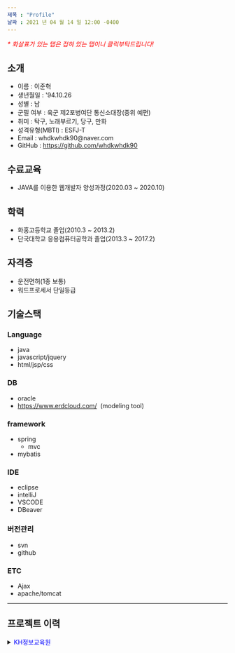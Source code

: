 ```yaml
---
제목 : "Profile"
날짜 : 2021 년 04 월 14 일 12:00 -0400
---
```


<em style="color:red">* 화살표가 있는 탭은 접혀 있는 탭이니 클릭부탁드립니다!</em>

## 소개
<ul>
    <li>이름 : 이준혁</li>
    <li>생년월일 : '94.10.26</li>
    <li>성별 : 남</li>
    <li>군필 여부 : 육군 제2포병여단 통신소대장(중위 예편)</li>
    <li>취미 : 탁구, 노래부르기, 당구, 만화</li>
    <li>성격유형(MBTI) : ESFJ-T</li>
    <li>Email : whdkwhdk90@naver.com</li>
    <li>GitHub : <a href="https://github.com/whdkwhdk90" target="_blank">https://github.com/whdkwhdk90</a></li>
</ul>

## 수료교육
<ul>
    <li>JAVA를 이용한 웹개발자 양성과정(2020.03 ~ 2020.10)</li>
</ul>  

## 학력
<ul>
    <li>화홍고등학교 졸업(2010.3 ~ 2013.2)</li>
    <li>단국대학교 응용컴퓨터공학과 졸업(2013.3 ~ 2017.2)</li>
</ul>    

## 자격증
<ul>
    <li>운전면허(1종 보통)</li>
    <li>워드프로세서 단일등급</li>
</ul>  

## 기술스택
<h3>Language</h3>
<ul>
    <li>java</li>
    <li>javascript/jquery</li>
    <li>html/jsp/css</li>
</ul>

<h3>DB</h3>
<ul>
    <li>oracle</li>
    <li><a href="https://www.erdcloud.com/" target="_blank">https://www.erdcloud.com/</a> &nbsp;(modeling tool)</li>
</ul>

<h3>framework</h3>
<ul>
    <li>spring
       <ul>
           <li>mvc</li>
       </ul>    
    </li>   
    <li>mybatis</li>
</ul>

<h3>IDE</h3>
<ul>
    <li>eclipse</li>
    <li>intelliJ</li>
    <li>VSCODE</li>
    <li>DBeaver</li>
</ul>

<h3>버전관리</h3>
<ul>
    <li>svn</li>
    <li>github</li>
</ul>

<h3>ETC</h3>
<ul>
    <li>Ajax</li>
    <li>apache/tomcat</li>
</ul>

-------

## 프로젝트 이력
<details>
    <summary><a style="color:blue">KH정보교육원</a></summary>
    <div markdown="1">
        <h3>Semi Project</h3>
        <ul>
            <li>프로젝트 명 : GOLMUCK SIKDANG</li>
            <li>수행 기간 : 2020년 07월 01일 ~ 2020년 07월 27일(27일간)</li>
            <li>개발 목표 : 대세 TV프로그램 '골목 식당'처럼 음식을 카테고리 별, 혹은 랜덤으로 추천하는 기능으로 음식 선택에 어려움을 느끼는 사람들에게
                           조금이나마 고민거리를 덜어 줄 수 있도록 하는 사이트 구현</li>
            <li>개발 환경
                <ul>
                    <li>OS : Windows</li>
                    <li>IDE : Eclipse,DBeaver</li>
                    <li>DB : Oracle DataBase 11g</li>
                    <li>SERVER : Apache Tomcat 9.0</li>
                    <li>Design Tool : Bootstrap</li>
                    <li>Language : Java, HTML5, CSS3, Javascript, JQuery</li>      
                </ul>   
            </li>
            <li>구현기능
               <ul>
                    <h4>전체페이지</h4>
                    <ul>
                        <li>좋아요 버튼 클릭 사용 기능</li>
                        <li>음식 클릭 후 레시피 조회 기능</li>
                        <li>카테고리별(나라/조리) 음식 페이지 조회 기능</li>
                        <li>연령/성별 좋아요 기반 인기 랭킹 기능</li>
                        <li>해당 음식에 대한 음식점 지도 & 음식점 위치 카톡링크 전송 기능</li>
                    </ul>
                    <h4>회원서비스</h4>
                    <ul>
                        <li>SNS 및 일반 회원가입 / 마이페이지 / 회원탈퇴 기능</li>
                        <li>SNS 및 일반 로그인 / 좋아요 클릭 버튼 및 조회 기능</li>
                    </ul>
               </ul>    
            </li> 
            <li>담당 역할
                <ol>
                    <li>MVC패턴(Model 2 설계 및 구현</li>
                    <li>DAUM POST API를 이용한 회원가입 / 마이페이지 / 로그인 / 로그아웃 / 회원탈퇴 기능</li>
                </ol>    
            </li>
        </ul>   
        ## 첨부자료
        -pptx : [세미프로젝트 pptx 파일](https://github.com/whdkwhdk90/whdkwhdk90.github.io/blob/main/assets/PROJECT_GOLMUCK_-728.pptx)
        -zip : [세미프로젝트 zip파일](https://github.com/whdkwhdk90/whdkwhdk90.github.io/blob/main/assets/SEMI_1_REAL_FINISH.zip)
        -기획안 : [세미프로젝트 기획안](https://github.com/whdkwhdk90/whdkwhdk90.github.io/blob/main/assets/1%EC%A1%B0_%EA%B8%B0%ED%9A%8D%EC%95%88.txt)
        ### 첨부자료
        -pptx : [세미프로젝트 pptx 파일](https://github.com/whdkwhdk90/whdkwhdk90.github.io/blob/main/assets/PROJECT_GOLMUCK_-728.pptx)
        -zip : [세미프로젝트 zip파일](https://github.com/whdkwhdk90/whdkwhdk90.github.io/blob/main/assets/SEMI_1_REAL_FINISH.zip)
        -기획안 : [세미프로젝트 기획안](https://github.com/whdkwhdk90/whdkwhdk90.github.io/blob/main/assets/1%EC%A1%B0_%EA%B8%B0%ED%9A%8D%EC%95%88.txt)
        ### DB모델링
        <img src='/assets/세미프로젝트모델링.PNG' width=150px height=150px/> 

##### *SNS & 일반 로그인

<a href="url"><img src="/assets/로그인페이지.PNG" align="left" height="30%" width="35%" ></a>
<a href="url"><img src="/assets/카카오로그인.PNG" align="left" height="100%" width="65%" ></a> 
&nbsp;
<br/>

###### 기존 회원들은 REGISTER를 통해서 회원가입을 통해 로그인을 진행하고 SNS로그인은 각각 KAKAO API와 네아로(네이버 아이디로 로그인) API를 통해 진행한다. 만약 ID가 존재한다면, 가입하지않고 존재하지않는다면 즉시 가입시켜 로그인한다.

<a href="url"><img src="/assets/회원가입페이지.PNG" align="left" height="100%" width="40%" ></a>
<a href="url"><img src="/assets/postapi.PNG" align="left" height="100%" width="60%" ></a> <br/><br/>

&nbsp;
<br/><br/><br/><br/><br/>
###### LOGIN에서 REGISTER로 넘어가면 ID입력란으로 자동 포커싱되고 모든 항목은 그 입력란에서 벗어나는 순간 AJAX로 정규식을 통해 검사를 진행한다. 만약 ID입력란의 값이 없거나 중복체크가 제대로 되지 않다면 다른 입력란을 눌러도 자동으로 ID입력란으로 포커싱이 넘어가고 모든 입력란의 체크가 완료되어야 회원가입이 된다.

<a href="url"><img src="/assets/id바르게.PNG" align="left" height="100%" width="40%" ></a>
<a href="url"><img src="/assets/ID중복.PNG" align="left" height="100%" width="60%" ></a> <br/><br/>

&nbsp;
<br/>
###### ID는 먼저 정규식을 통해 1차 필터링을 진행하고, 1차 필터링이 통과 되었다면 DB에 그 ID가 존재하는지 확인한다. 1차 필터링이 걸리거나 DB상에 ID가 존재하는 경우에는 중복이라고 뜨며 ID입력란에 focus를 못 벗어나도록 구현하였다.
            
         
        <h3>Final Project</h3>
        <ul>
            <li>프로젝트 명 : WESCHE(we + schedule)</li>
            <li>수행 기간 : 2020년 08월 30일 ~ 2020년 10월 29일(61일간)</li>
            <li>개발 목표 : 포스트 코로나 시대에 있어서 스터디에 필요한 동영상 검색, 스터디 조 매칭, 질문게시판 및 타이머를 사용할 수 있는 사이트 구현</li>
            <li>개발 환경
                <ul>
                    <li>OS : Windows, MAC</li>
                    <li>IDE : Eclipse,DBeaver</li>
                    <li>DB : Oracle DataBase 11g</li>
                    <li>SERVER : Apache Tomcat 9.0</li>
                    <li>Design Tool : Bootstrap</li>
                    <li>Language : Java, HTML5, CSS3, Javascript, JQuery</li>      
                </ul>   
            </li>
            <li>구현기능
               <ul>
                    <h4>전체페이지</h4>
                    <ul>
                        <li>실시간 질의응답(채팅 기능) – 1:1 채팅방 생성</li>
                        <li>캘린더 - 작성된 일정 마우스로 이동 및 삭제
                                  - 스케줄 및 끝내지 못한 일 미루기</li>
                        <li>타이머(공부량 체크) – 일/주/월 별 공부량 그래프화</li>
                        <li>유튜브 영상 검색 기능</li>
                        <li>질문 및 게시판 - 사진 및 이미지 업로드
                                          - 해시태그를 통한 검색 기능</li>
                    </ul>
                    <h4>회원서비스</h4>
                    <ul>
                        <li>회원가입 / 마이페이지 / 회원탈퇴 기능</li>
                        <li>로그인 / 좋아요 클릭 버튼 및 조회 기능</li>
                    </ul>
               </ul>    
            </li> 
            <li>담당 역할
                <ol>
                    <li>spring framework MVC패턴(Model 2) 설계 및 구현</li>
                    <li>youtube Search API 활용 영상 검색 게시판 구현</li>
                    <li>Google Calendar API 활용 화면 구현</li>
                    <li>질문 게시판 및 페이징 처리 구현</li>
                    <li>회원가입, 로그인, 로그아웃, 마이페이지 수정, 회원 탈퇴 기능 구현</li>
                </ol>    
            </li>
        </ul>         
        #### DB 설계

![세미프로젝트모델링](/assets/세미프로젝트모델링.PNG)

#### 기타 자료

pptx : [세미프로젝트 pptx 파일](https://github.com/whdkwhdk90/whdkwhdk90.github.io/blob/main/assets/PROJECT%20GOLMUCK_-728.pptx) <br/>
zip : [세미프로젝트 zip파일](https://github.com/whdkwhdk90/whdkwhdk90.github.io/blob/main/assets/SEMI_1_REAL_FINISH.zip) <br/>
기획안 : [세미프로젝트 기획안](https://github.com/whdkwhdk90/whdkwhdk90.github.io/blob/main/assets/1%EC%A1%B0_%EA%B8%B0%ED%9A%8D%EC%95%88.txt) <br/>

#### 구현 기능

##### SNS & 일반 로그인

<a href="url"><img src="/assets/로그인페이지.PNG" align="left" height="30%" width="35%" ></a>
<a href="url"><img src="/assets/카카오로그인.PNG" align="left" height="100%" width="65%" ></a> 
&nbsp;
<br/>
###### 기존 회원들은 REGISTER를 통해서 회원가입을 통해 로그인을 진행하고 SNS로그인은 각각 KAKAO API와 네아로(네이버 아이디로 로그인) API를 통해 진행한다. 만약 ID가 존재한다면, 가입하지않고 존재하지않는다면 즉시 가입시켜 로그인한다.

<a href="url"><img src="/assets/회원가입페이지.PNG" align="left" height="100%" width="40%" ></a>
<a href="url"><img src="/assets/postapi.PNG" align="left" height="100%" width="60%" ></a> <br/><br/>

&nbsp;
<br/><br/><br/><br/><br/>
###### LOGIN에서 REGISTER로 넘어가면 ID입력란으로 자동 포커싱되고 모든 항목은 그 입력란에서 벗어나는 순간 AJAX로 정규식을 통해 검사를 진행한다. 만약 ID입력란의 값이 없거나 중복체크가 제대로 되지 않다면 다른 입력란을 눌러도 자동으로 ID입력란으로 포커싱이 넘어가고 모든 입력란의 체크가 완료되어야 회원가입이 된다.

<a href="url"><img src="/assets/id바르게.PNG" align="left" height="100%" width="40%" ></a>
<a href="url"><img src="/assets/ID중복.PNG" align="left" height="100%" width="60%" ></a> <br/><br/>

&nbsp;
<br/>
###### ID는 먼저 정규식을 통해 1차 필터링을 진행하고, 1차 필터링이 통과 되었다면 DB에 그 ID가 존재하는지 확인한다. 1차 필터링이 걸리거나 DB상에 ID가 존재하는 경우에는 중복이라고 뜨며 ID입력란에 focus를 못 벗어나도록 구현하였다.
    </div> 
</details>    

